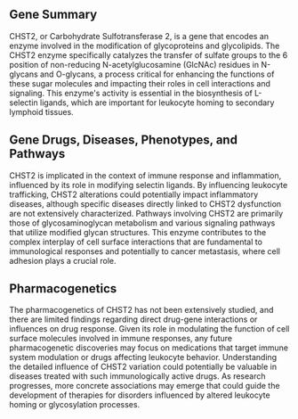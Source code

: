 ## Gene Summary
CHST2, or Carbohydrate Sulfotransferase 2, is a gene that encodes an enzyme involved in the modification of glycoproteins and glycolipids. The CHST2 enzyme specifically catalyzes the transfer of sulfate groups to the 6 position of non-reducing N-acetylglucosamine (GlcNAc) residues in N-glycans and O-glycans, a process critical for enhancing the functions of these sugar molecules and impacting their roles in cell interactions and signaling. This enzyme's activity is essential in the biosynthesis of L-selectin ligands, which are important for leukocyte homing to secondary lymphoid tissues.

## Gene Drugs, Diseases, Phenotypes, and Pathways
CHST2 is implicated in the context of immune response and inflammation, influenced by its role in modifying selectin ligands. By influencing leukocyte trafficking, CHST2 alterations could potentially impact inflammatory diseases, although specific diseases directly linked to CHST2 dysfunction are not extensively characterized. Pathways involving CHST2 are primarily those of glycosaminoglycan metabolism and various signaling pathways that utilize modified glycan structures. This enzyme contributes to the complex interplay of cell surface interactions that are fundamental to immunological responses and potentially to cancer metastasis, where cell adhesion plays a crucial role.

## Pharmacogenetics
The pharmacogenetics of CHST2 has not been extensively studied, and there are limited findings regarding direct drug-gene interactions or influences on drug response. Given its role in modulating the function of cell surface molecules involved in immune responses, any future pharmacogenetic discoveries may focus on medications that target immune system modulation or drugs affecting leukocyte behavior. Understanding the detailed influence of CHST2 variation could potentially be valuable in diseases treated with such immunologically active drugs. As research progresses, more concrete associations may emerge that could guide the development of therapies for disorders influenced by altered leukocyte homing or glycosylation processes.